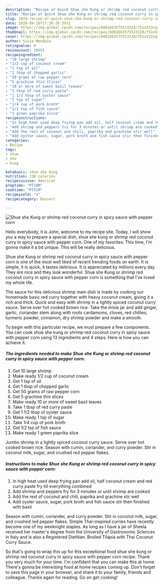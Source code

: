 ```yaml
---
description: "Recipe of Quick Shue she Kung or shrimp red coconut curry in spicy sauce with pepper corn"
title: "Recipe of Quick Shue she Kung or shrimp red coconut curry in spicy sauce with pepper corn"
slug: 1028-recipe-of-quick-shue-she-kung-or-shrimp-red-coconut-curry-in-spicy-sauce-with-pepper-corn
date: 2020-09-18T17:39:26.597Z
image: https://img-global.cpcdn.com/recipes/6081663575523328/751x532cq70/shue-she-kung-or-shrimp-red-coconut-curry-in-spicy-sauce-with-pepper-corn-recipe-main-photo.jpg
thumbnail: https://img-global.cpcdn.com/recipes/6081663575523328/751x532cq70/shue-she-kung-or-shrimp-red-coconut-curry-in-spicy-sauce-with-pepper-corn-recipe-main-photo.jpg
cover: https://img-global.cpcdn.com/recipes/6081663575523328/751x532cq70/shue-she-kung-or-shrimp-red-coconut-curry-in-spicy-sauce-with-pepper-corn-recipe-main-photo.jpg
author: Susie Mendoza
ratingvalue: 4
reviewcount: 20655
recipeingredient:
- "10 large shrimp"
- "1/2 cup of coconut cream"
- "1 tsp of oil"
- "1 tbsp of chopped garlic"
- "50 grams of raw pepper corn"
- "5 grachine thin slices"
- "10 or more of sweet basil leaves"
- "1 tbsp of red curry paste"
- "1 1/2 tbsp of oyster sauce"
- "1 tsp of sugar"
- "1/4 cup of pork broth"
- "1/2 tsp of fish sauce"
- "1 green paprika slice"
recipeinstructions:
- "In high heat used deep frying pan add oil, half coconut cream and red curry paste fry till everything combined"
- "Add shrimp and peppers fry for 3 minutes or until shrimp are cooked"
- "Add the rest of coconut and chili, paprika and grachine stir well"
- "Add oyster sauce, sugar, pork broth and fish sauce stir then finished with basil"
categories:
- Recipe
tags:
- shue
- she
- kung

katakunci: shue she kung 
nutrition: 238 calories
recipecuisine: American
preptime: "PT18M"
cooktime: "PT41M"
recipeyield: "1"
recipecategory: Dessert

---
```



![Shue she Kung or shrimp red coconut curry in spicy sauce with pepper corn](https://img-global.cpcdn.com/recipes/6081663575523328/751x532cq70/shue-she-kung-or-shrimp-red-coconut-curry-in-spicy-sauce-with-pepper-corn-recipe-main-photo.jpg)

Hello everybody, it is John, welcome to my recipe site. Today, I will show you a way to prepare a special dish, shue she kung or shrimp red coconut curry in spicy sauce with pepper corn. One of my favorites. This time, I'm gonna make it a bit unique. This will be really delicious.

Shue she Kung or shrimp red coconut curry in spicy sauce with pepper corn is one of the most well liked of recent trending foods on earth. It is simple, it is quick, it tastes delicious. It is appreciated by millions every day. They are nice and they look wonderful. Shue she Kung or shrimp red coconut curry in spicy sauce with pepper corn is something that I've loved my whole life.

The sauce for this delicious shrimp main dish is made by cooking our homemade basic red curry together with heavy coconut cream, giving it a rich and thick. Quick and easy with shrimp in a lightly spiced coconut curry sauce. Serve over hot cooked brown rice. Take the mixie jar and add ginger, garlic, coriander stem along with roots cardamoms, cloves, red chillies, turmeric powder, cinnamon, dry shrimp powder and make a smooth.


To begin with this particular recipe, we must prepare a few components. You can cook shue she kung or shrimp red coconut curry in spicy sauce with pepper corn using 13 ingredients and 4 steps. Here is how you can achieve it.

<!--inarticleads1-->

##### The ingredients needed to make Shue she Kung or shrimp red coconut curry in spicy sauce with pepper corn:

1. Get 10 large shrimp
1. Make ready 1/2 cup of coconut cream
1. Get 1 tsp of oil
1. Get 1 tbsp of chopped garlic
1. Get 50 grams of raw pepper corn
1. Get 5 grachine thin slices
1. Make ready 10 or more of sweet basil leaves
1. Take 1 tbsp of red curry paste
1. Get 1 1/2 tbsp of oyster sauce
1. Make ready 1 tsp of sugar
1. Take 1/4 cup of pork broth
1. Get 1/2 tsp of fish sauce
1. Make ready 1 green paprika slice


Jumbo shrimp in a lightly spiced coconut curry sauce. Serve over hot cooked brown rice. Season with cumin, coriander, and curry powder. Stir in coconut milk, sugar, and crushed red pepper flakes. 

<!--inarticleads2-->

##### Instructions to make Shue she Kung or shrimp red coconut curry in spicy sauce with pepper corn:

1. In high heat used deep frying pan add oil, half coconut cream and red curry paste fry till everything combined
1. Add shrimp and peppers fry for 3 minutes or until shrimp are cooked
1. Add the rest of coconut and chili, paprika and grachine stir well
1. Add oyster sauce, sugar, pork broth and fish sauce stir then finished with basil


Season with cumin, coriander, and curry powder. Stir in coconut milk, sugar, and crushed red pepper flakes. Simple Thai-inspired curries have recently become one of my weeknight staples. As long as I have a jar of Sheela received her master&#39;s degree from the University of Gastronomic Sciences in Italy and is also a Registered Dietitian. Broiled Tilapia with Thai Coconut Curry Sauce. 

So that's going to wrap this up for this exceptional food shue she kung or shrimp red coconut curry in spicy sauce with pepper corn recipe. Thank you very much for your time. I'm confident that you can make this at home. There's gonna be interesting food at home recipes coming up. Don't forget to save this page in your browser, and share it to your family, friends and colleague. Thanks again for reading. Go on get cooking!
